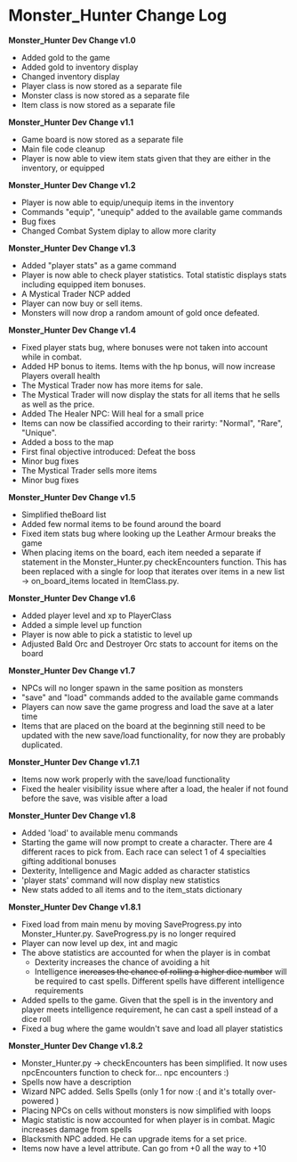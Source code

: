 # Monster_Hunter Change Log

**Monster_Hunter Dev Change v1.0** 

* Added gold to the game
* Added gold to inventory display
* Changed inventory display
* Player class is now stored as a separate file
* Monster class is now stored as a separate file
* Item class is now stored as a separate file

**Monster_Hunter Dev Change v1.1**

* Game board is now stored as a separate file
* Main file code cleanup
* Player is now able to view item stats given that they are either in the inventory, or equipped

**Monster_Hunter Dev Change v1.2**

* Player is now able to equip/unequip items in the inventory
* Commands "equip", "unequip" added to the available game commands
* Bug fixes
* Changed Combat System diplay to allow more clarity

**Monster_Hunter Dev Change v1.3**

* Added "player stats" as a game command
* Player is now able to check player statistics. Total statistic displays stats including equipped item bonuses. 
* A Mystical Trader NCP added
* Player can now buy or sell items.
* Monsters will now drop a random amount of gold once defeated.

**Monster_Hunter Dev Change v1.4**

* Fixed player stats bug, where bonuses were not taken into account while in combat.
* Added HP bonus to items. Items with the hp bonus, will now increase Players overall health
* The Mystical Trader now has more items for sale.
* The Mystical Trader will now display the stats for all items that he sells as well as the price.
* Added The Healer NPC: Will heal for a small price
* Items can now be classified according to their rarirty: "Normal", "Rare", "Unique".
* Added a boss to the map
* First final objective introduced: Defeat the boss
* Minor bug fixes
* The Mystical Trader sells more items
* Minor bug fixes

**Monster_Hunter Dev Change v1.5**

* Simplified theBoard list
* Added few normal items to be found around the board
* Fixed item stats bug where looking up the Leather Armour breaks the game
* When placing items on the board, each item needed a separate if statement in the Monster_Hunter.py checkEncounters function. This has been replaced with a single for loop that iterates over items in a new list -> on_board_items located in ItemClass.py.

**Monster_Hunter Dev Change v1.6**

* Added player level and xp to PlayerClass
* Added a simple level up function
* Player is now able to pick a statistic to level up
* Adjusted Bald Orc and Destroyer Orc stats to account for items on the board

**Monster_Hunter Dev Change v1.7**

* NPCs will no longer spawn in the same position as monsters
* "save" and "load" commands added to the available game commands
* Players can now save the game progress and load the save at a later time
* Items that are placed on the board at the beginning still need to be updated with the new save/load functionality, for now they are probably duplicated.

**Monster_Hunter Dev Change v1.7.1**

* Items now work properly with the save/load functionality 
* Fixed the healer visibility issue where after a load, the healer if not found before the save, was visible after a load

**Monster_Hunter Dev Change v1.8**

* Added 'load' to available menu commands
* Starting the game will now prompt to create a character. There are 4 different races to pick from. Each race can select 1 of 4 specialties gifting additional bonuses
* Dexterity, Intelligence and Magic added as character statistics
* 'player stats' command will now display new statistics
* New stats added to all items and to the item_stats dictionary

**Monster_Hunter Dev Change v1.8.1**

* Fixed load from main menu by moving SaveProgress.py into Monster_Hunter.py. SaveProgress.py is no longer required
* Player can now level up dex, int and magic
* The above statistics are accounted for when the player is in combat
    * Dexterity increases the chance of avoiding a hit
    * Intelligence ~~increases the chance of rolling a higher dice number~~ will be required to cast spells. Different spells have different intelligence requirements
* Added spells to the game. Given that the spell is in the inventory and player meets intelligence requirement, he can cast a spell instead of a dice roll 
* Fixed a bug where the game wouldn't save and load all player statistics

**Monster_Hunter Dev Change v1.8.2**

* Monster_Hunter.py -> checkEncounters has been simplified. It now uses npcEncounters function to check for... npc encounters :)
* Spells now have a description
* Wizard NPC added. Sells Spells (only 1 for now :( and it's totally over-powered )
* Placing NPCs on cells without monsters is now simplified with loops
* Magic statistic is now accounted for when player is in combat. Magic increases damage from spells
* Blacksmith NPC added. He can upgrade items for a set price. 
* Items now have a level attribute. Can go from +0 all the way to +10
